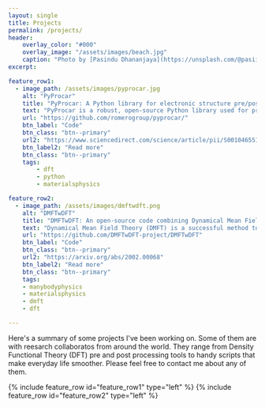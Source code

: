 ```yaml
---
layout: single
title: Projects
permalink: /projects/
header:
    overlay_color: "#000"
    overlay_image: "/assets/images/beach.jpg"
    caption: "Photo by [Pasindu Dhananjaya](https://unsplash.com/@pasiiijay) on [Unsplash](https://unsplash.com)"
excerpt: 

feature_row1:
  - image_path: /assets/images/pyprocar.jpg
    alt: "PyProcar"
    title: "PyProcar: A Python library for electronic structure pre/post-processing" 
    text: "PyProcar is a robust, open-source Python library used for pre- and post-processing of the electronic structure data coming from DFT calculations. PyProcar provides a set of functions that manage the PROCAR file obtained from Vasp and Abinit. Basically, the PROCAR file is a projection of the Kohn-Sham states over atomic orbitals. That projection is performed to every k-point in the considered mesh, every energy band and every atom. PyProcar is capable of performing a multitude of tasks including plotting plain and spin/atom/orbital projected band structures and Fermi surfaces- both in 2D and 3D, Fermi velocity plots, unfolding bands of a super cell, comparing band structures from multiple DFT calculations and generating a k-path for a given crystal structure."
    url: "https://github.com/romerogroup/pyprocar/"
    btn_label: "Code"
    btn_class: "btn--primary"
    url2: "https://www.sciencedirect.com/science/article/pii/S0010465519303935"
    btn_label2: "Read more"
    btn_class: "btn--primary" 
    tags: 
        - dft
        - python
        - materialsphysics

feature_row2:
  - image_path: /assets/images/dmftwdft.png
    alt: "DMFTwDFT"
    title: "DMFTwDFT: An open-source code combining Dynamical Mean Field Theory with various Density Functional Theory packages"
    text: "Dynamical Mean Field Theory (DMFT) is a successful method to compute the electronic structure of strongly correlated materials, especially when it is combined with density functional theory (DFT). Here, we present an open-source computational package (and a library) combining DMFT with various DFT codes interfaced through the Wannier90 package. The correlated subspace is expanded as a linear combination of Wannier functions introduced in the DMFT approach as local orbitals. In particular, we provide a library mode for computing the DMFT density matrix. This library can be linked and then internally called from any DFT package, assuming that a set of localized orbitals can be generated in the correlated subspace. The existence of this library allows developers of other DFT codes to interface with our package and achieve the charge-self-consistency within DFT+DMFT loops. To test and check our implementation, we computed the density of states and the band structure of well-known correlated materials, namely LaNiO3, SrVO3, and NiO. The obtained results are compared to those obtained from other DFT+DMFT implementations."
    url: "https://github.com/DMFTwDFT-project/DMFTwDFT"
    btn_label: "Code"
    btn_class: "btn--primary"
    url2: "https://arxiv.org/abs/2002.00068"
    btn_label2: "Read more"
    btn_class: "btn--primary"
    tags: 
    - manybodyphysics
    - materialsphysics 
    - dmft
    - dft 

---
```


Here's a summary of some projects I've been working on. Some of them are with reesarch collaboratos from around the world. They range from Density Functional Theory (DFT) pre and post processing tools to handy scripts that make everyday life smoother. 
Please feel free to contact me about any of them. 

{% include feature_row id="feature_row1" type="left" %}
{% include feature_row id="feature_row2" type="left" %}



